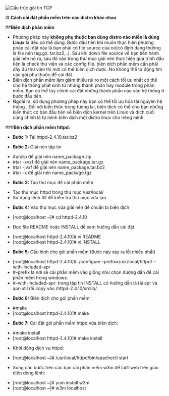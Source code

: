 
![Cấu trúc gói tin TCP](https://2466b9f4-a-62cb3a1a-s-sites.googlegroups.com/site/lexuandin/home/hhhhhhh.png?attachauth=ANoY7cqUORJMnJlfmq_UOidhurrNimAD3KNDazIfpijXXODeXsf2cAvAPgJ926IO_OiD8yAdRbFg5ApnJGHppQIIjCnTLLBD5-VzNcLNe7Q6KXpbdqWGwrhnScZbekZuj5x1cEdFSUlT_Eghpm3t425DNgimsuUxRHMyQMY_iVbYjfDIdDIuTQWZG4HDfu9sgxY1bq32FBeJ8dL1tI6IpgV8HShLrSSjxw%3D%3D&attredirects=0.png)

#**I.Cách cài đặt phần mềm trên các distro khác nhau**

##**Biên dịch phần mềm**
- Phương pháp này **không phụ thuộc bạn dùng distro nào miễn là dùng Linux** là đều có thể dùng. Bước đầu tiên khi muốn thực hiện phương pháp cài đặt này là bạn phải có file source của nó(có định dạng thường là file nén tag.gz. tar.bz2,..). Sau khi down file source về bạn tiến hành giải nén nó ra, sau đó vào trong thư mục giải nén thực hiện quá trình đầu tiên là check thư viện và các config file. biên dịch phần mềm cần phải đầy đủ thư viện thì mới có thể biên dịch được. Nó không thể tự động tìm các gói phụ thuộc để cài đặt . 
- Biên dịch phần mềm làm giảm thiểu rủi ro một cách tối ưu nhất có thể cho hệ thống phát sinh từ những thành phần hay module trong phần mềm. Bạn có thể tùy chỉnh cài đặt những thành phần nào vào hệ thống ở bước đầu tiên.
- Ngoài ra, sử dụng phương pháp này bạn có thể tối ưu hóa tài nguyên hệ thống . Đối với kiến thức trong tương lai, biên dịch có thể cho bạn những kiến thức cơ bản đầu tiên về biên dịch kernel trên Linux và đích cuối cùng chính là tự mình biên dịch một distro linux cho riêng mình.

###**Bên dịch phần mềm httpd:**
- **Bước 1:** Tải httpd-2.4.10.tar.bz2
 
- **Bước 2:** Giải nén tập tin
 + #unzip                  để giải nén                       name_package.zip
 + #tar -xvzf              để giải nén                       name_package.tar.gz
 + #tar -jvxf              để giải nén                       name_package.tar.bz2
 + #tar -x                 để giải nén                       name_package.tgz
 
- **Bước 3:** Tạo thư mục để cài phần mềm
 + Tạo thư mục httpd trong thư mục /usr/local/
 + Sử dụng lệnh #ll để kiểm tra thư mục vừa tạo
 
- **Bước 4:** Vào thư mục vừa giải nén để chuẩn bị biên dịch
 + [root@localhost ~]# cd httpd-2.4.10
- Đọc file README hoặc INSTALL để xem hướng dẫn cài đặt.
 + [root@localhost httpd-2.4.10]# vi README
 + [root@localhost httpd-2.4.10]# vi INSTALL

- **Bước 5:** Cấu hình cho gói phần mềm (Bước này xảy ra lỗi nhiều nhất)
 + [root@localhost httpd-2.4.10]# ./configure –prefix=/usr/local/httpd/ –with-included-apr
 + #–prefix là nơi sẽ cài phần mềm vào giống như chọn đường dẫn để cài phần mềm trong windows.
 + #–with-included-apr: trong tập tin INSTALL có hướng dẫn là tải apr và apr-util rồi copy vào /httpd-2.4.10/srclib/
 
- **Bước 6:** Biên dịch cho gói phần mềm:
 + #make
 + [root@localhost httpd-2.4.10]# make

- **Bước 7:** Cài đặt gói phần mềm httpd vừa biên dịch:
 + #make install
 + [root@localhost httpd-2.4.10]# make install
- Khởi động dịch vụ httpd:
 + [root@localhost ~]# /usr/local/httpd/bin/apachectl start
- Xong các bước trên các bạn cài phần mềm w3m để lướt web trên giao diện dòng lệnh:
 + [root@localhost ~]# yum install w3m 
 + [root@localhost ~]# w3m localhost





